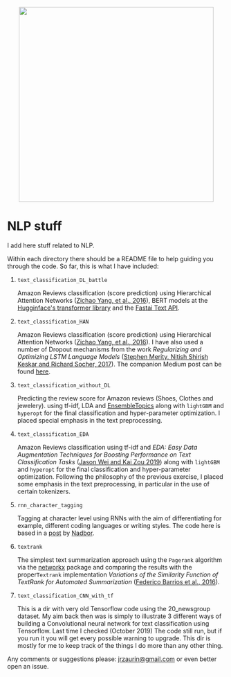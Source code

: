 <p align="center">
  <img width="450" src="docs/figures/nlp_stuff_logo.png">
</p>

# NLP stuff

I add here stuff related to NLP.

Within each directory there should be a README file to help guiding you through the code. So far, this is what I have included:


1. `text_classification_DL_battle`

	Amazon Reviews classification (score prediction) using Hierarchical Attention Networks ([Zichao Yang, et al., 2016](https://www.cs.cmu.edu/~./hovy/papers/16HLT-hierarchical-attention-networks.pdf)), BERT models at the [Hugginface's transformer library](https://github.com/huggingface/transformers) and the [Fastai Text API](https://fastai1.fast.ai/text.html).

2. `text_classification_HAN`

	Amazon Reviews classification (score prediction) using Hierarchical Attention Networks ([Zichao Yang, et al., 2016](https://www.cs.cmu.edu/~./hovy/papers/16HLT-hierarchical-attention-networks.pdf)). I have also used a number of Dropout mechanisms from the work *Regularizing and Optimizing LSTM Language Models* ([Stephen Merity, Nitish Shirish Keskar and Richard Socher, 2017](https://arxiv.org/pdf/1708.02182.pdf)). The companion Medium post can be found [here](https://towardsdatascience.com/predicting-amazon-reviews-scores-using-hierarchical-attention-networks-with-pytorch-and-apache-5214edb3df20).


3. `text_classification_without_DL`

	Predicting the review score for Amazon reviews (Shoes, Clothes and jewelery).
	using tf-idf, LDA and [EnsembleTopics](https://github.com/lmcinnes/enstop)
	along with `lightGBM` and `hyperopt` for the final classification and
	hyper-parameter optimization. I placed special emphasis in the text
	preprocessing.

4. `text_classification_EDA`

	Amazon Reviews classification using tf-idf and *EDA: Easy Data Augmentation
	Techniques for Boosting Performance on Text Classification Tasks* ([Jason Wei
	and Kai Zou 2019](https://github.com/jasonwei20/eda_nlp)) along with
	`lightGBM` and `hyperopt` for the final classification and hyper-parameter
	optimization. Following the philosophy of the previous exercise, I placed
	some emphasis in the text preprocessing, in particular in the use of certain
	tokenizers.


5. `rnn_character_tagging`

	Tagging at character level using RNNs with the aim of differentiating for example, different coding languages or writing styles. The code here is based in a [post](http://nadbordrozd.github.io/blog/2017/06/03/python-or-scala/) by [Nadbor](https://www.linkedin.com/in/nadbor-drozd-12316063/).


6. `textrank`

	The simplest text summarization approach using the `Pagerank` algorithm via
	the	[networkx](https://networkx.github.io/documentation/networkx-1.10/index.html)
	package and comparing the results with the
	proper`Textrank` implementation *Variations of the Similarity Function of TextRank for Automated Summarization* ([Federico Barrios et al., 2016](https://github.com/summanlp/textrank)).


7. `text_classification_CNN_with_tf`

	This is a dir with very old Tensorflow code using the 20_newsgroup dataset.
	My aim back then was is simply to illustrate 3 different ways of building
	a Convolutional neural network for text classification using Tensorflow.
	Last time I checked (October 2019) The code still run, but if you run it
	you will get every possible warning to upgrade. This dir is mostly for me
	to keep track of the things I do more than any other thing.


Any comments or suggestions please: jrzaurin@gmail.com or even better open an issue.